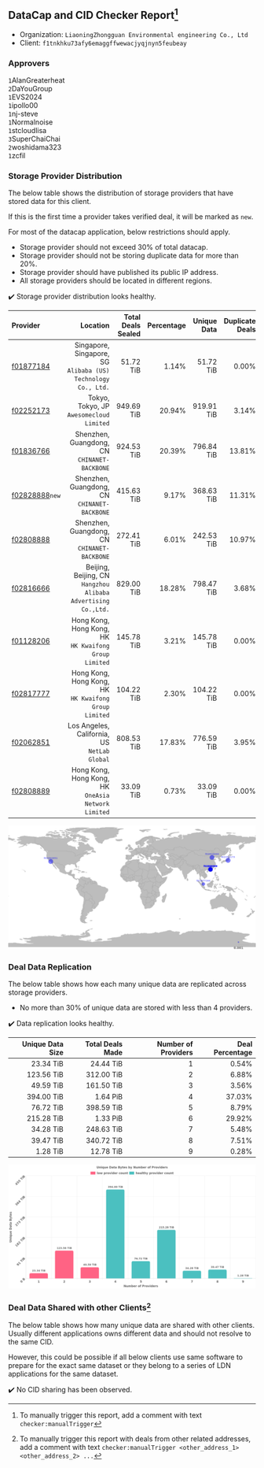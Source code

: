 ## DataCap and CID Checker Report[^1]
 - Organization: `LiaoningZhongguan Environmental engineering Co., Ltd`
 - Client: `f1tnkhku73afy6emaggffwewacjyqjnyn5feubeay`
### Approvers
`1`AlanGreaterheat<br/>`2`DaYouGroup<br/>`1`EVS2024<br/>`1`ipollo00<br/>`1`nj-steve<br/>`1`Normalnoise<br/>`1`stcloudlisa<br/>`3`SuperChaiChai<br/>`2`woshidama323<br/>`1`zcfil


### Storage Provider Distribution
The below table shows the distribution of storage providers that have stored data for this client.

If this is the first time a provider takes verified deal, it will be marked as `new`.

For most of the datacap application, below restrictions should apply.
 - Storage provider should not exceed 30% of total datacap.
 - Storage provider should not be storing duplicate data for more than 20%.
 - Storage provider should have published its public IP address.
 - All storage providers should be located in different regions.

✔️ Storage provider distribution looks healthy.

| Provider                                                    |                                                         Location | Total Deals Sealed | Percentage | Unique Data | Duplicate Deals |
| :---------------------------------------------------------- | ---------------------------------------------------------------: | -----------------: | ---------: | ----------: | --------------: |
| [f01877184](https://filfox.info/en/address/f01877184)       | Singapore, Singapore, SG<br/>`Alibaba (US) Technology Co., Ltd.` |          51.72 TiB |      1.14% |   51.72 TiB |           0.00% |
| [f02252173](https://filfox.info/en/address/f02252173)       |                      Tokyo, Tokyo, JP<br/>`Awesomecloud Limited` |         949.69 TiB |     20.94% |  919.91 TiB |           3.14% |
| [f01836766](https://filfox.info/en/address/f01836766)       |                  Shenzhen, Guangdong, CN<br/>`CHINANET-BACKBONE` |         924.53 TiB |     20.39% |  796.84 TiB |          13.81% |
| [f02828888](https://filfox.info/en/address/f02828888)`new`  |                  Shenzhen, Guangdong, CN<br/>`CHINANET-BACKBONE` |         415.63 TiB |      9.17% |  368.63 TiB |          11.31% |
| [f02808888](https://filfox.info/en/address/f02808888)       |                  Shenzhen, Guangdong, CN<br/>`CHINANET-BACKBONE` |         272.41 TiB |      6.01% |  242.53 TiB |          10.97% |
| [f02816666](https://filfox.info/en/address/f02816666)       | Beijing, Beijing, CN<br/>`Hangzhou Alibaba Advertising Co.,Ltd.` |         829.00 TiB |     18.28% |  798.47 TiB |           3.68% |
| [f01128206](https://filfox.info/en/address/f01128206)       |         Hong Kong, Hong Kong, HK<br/>`HK Kwaifong Group Limited` |         145.78 TiB |      3.21% |  145.78 TiB |           0.00% |
| [f02817777](https://filfox.info/en/address/f02817777)       |         Hong Kong, Hong Kong, HK<br/>`HK Kwaifong Group Limited` |         104.22 TiB |      2.30% |  104.22 TiB |           0.00% |
| [f02062851](https://filfox.info/en/address/f02062851)       |                  Los Angeles, California, US<br/>`NetLab Global` |         808.53 TiB |     17.83% |  776.59 TiB |           3.95% |
| [f02808889](https://filfox.info/en/address/f02808889)       |           Hong Kong, Hong Kong, HK<br/>`OneAsia Network Limited` |          33.09 TiB |      0.73% |   33.09 TiB |           0.00% |

<img src="https://raw.githubusercontent.com/data-preservation-programs/filplus-checker-assets/main/filecoin-project/filecoin-plus-large-datasets/issues/2228/1709773735953.png"/>

### Deal Data Replication
The below table shows how each many unique data are replicated across storage providers.

- No more than 30% of unique data are stored with less than 4 providers.

✔️ Data replication looks healthy.

| Unique Data Size | Total Deals Made | Number of Providers | Deal Percentage |
| ---------------: | ---------------: | ------------------: | --------------: |
|        23.34 TiB |        24.44 TiB |                   1 |           0.54% |
|       123.56 TiB |       312.00 TiB |                   2 |           6.88% |
|        49.59 TiB |       161.50 TiB |                   3 |           3.56% |
|       394.00 TiB |         1.64 PiB |                   4 |          37.03% |
|        76.72 TiB |       398.59 TiB |                   5 |           8.79% |
|       215.28 TiB |         1.33 PiB |                   6 |          29.92% |
|        34.28 TiB |       248.63 TiB |                   7 |           5.48% |
|        39.47 TiB |       340.72 TiB |                   8 |           7.51% |
|         1.28 TiB |        12.78 TiB |                   9 |           0.28% |

<img src="https://raw.githubusercontent.com/data-preservation-programs/filplus-checker-assets/main/filecoin-project/filecoin-plus-large-datasets/issues/2228/1709773737166.png"/>

### Deal Data Shared with other Clients[^3]
The below table shows how many unique data are shared with other clients.
Usually different applications owns different data and should not resolve to the same CID.

However, this could be possible if all below clients use same software to prepare for the exact same dataset or they belong to a series of LDN applications for the same dataset.

✔️ No CID sharing has been observed.

[^1]: To manually trigger this report, add a comment with text `checker:manualTrigger`

[^2]: Deals from those addresses are combined into this report as they are specified with `checker:manualTrigger`

[^3]: To manually trigger this report with deals from other related addresses, add a comment with text `checker:manualTrigger <other_address_1> <other_address_2> ...`
